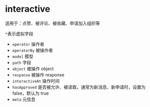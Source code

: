 # interactive

适用于：点赞、被评论、被收藏、申请加入组织等

`*`表示虚拟字段

- `operator` 操作者
- `operatorBy` 被操作者
- `model` 模型
- `path` 字段
- `object` 被操作 object
- `response` 被操作 response
- `interactiveAt` 操作时间
- `hasApproved` 是否被允许、被读取，通常为新消息、新申请时，设置为 false，默认为 true
- `meta` 元信息